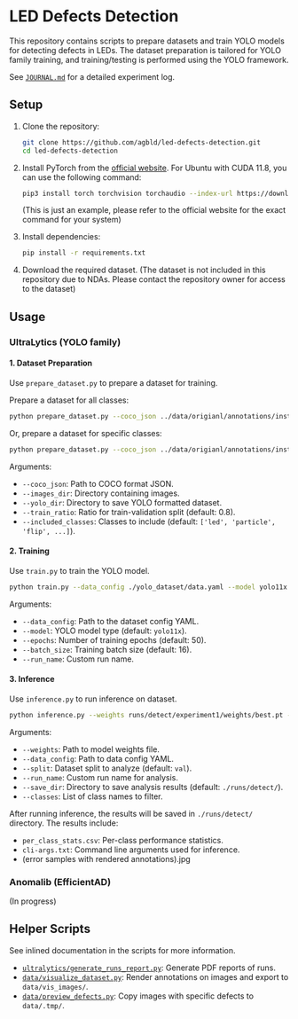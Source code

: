 # LED Defects Detection

This repository contains scripts to prepare datasets and train YOLO models for detecting defects in LEDs. The dataset preparation is tailored for YOLO family training, and training/testing is performed using the YOLO framework.

See [`JOURNAL.md`](./JOURNAL.md) for a detailed experiment log.

## Setup

1. Clone the repository:
   ```bash
   git clone https://github.com/agbld/led-defects-detection.git
   cd led-defects-detection
   ```

2. Install PyTorch from the [official website](https://pytorch.org/get-started/locally/). For Ubuntu with CUDA 11.8, you can use the following command:
   ```bash
   pip3 install torch torchvision torchaudio --index-url https://download.pytorch.org/whl/cu118
   ```
   (This is just an example, please refer to the official website for the exact command for your system)

3. Install dependencies:
   ```bash
   pip install -r requirements.txt
   ```

4. Download the required dataset. (The dataset is not included in this repository due to NDAs. Please contact the repository owner for access to the dataset)

## Usage

### UltraLytics (YOLO family)

#### 1. Dataset Preparation

Use `prepare_dataset.py` to prepare a dataset for training.

Prepare a dataset for all classes:
```bash
python prepare_dataset.py --coco_json ../data/origianl/annotations/instance.json --images_dir ../data/origianl/images --yolo_dir ./yolo_dataset --train_ratio 0.8
```

Or, prepare a dataset for specific classes:
```bash
python prepare_dataset.py --coco_json ../data/origianl/annotations/instance.json --images_dir ../data/original/images --yolo_dir ./yolo_dataset --train_ratio 0.8 --included_classes led particle flip Particle_Big marked
```

Arguments:
- `--coco_json`: Path to COCO format JSON.
- `--images_dir`: Directory containing images.
- `--yolo_dir`: Directory to save YOLO formatted dataset.
- `--train_ratio`: Ratio for train-validation split (default: 0.8).
- `--included_classes`: Classes to include (default: `['led', 'particle', 'flip', ...]`).

#### 2. Training

Use `train.py` to train the YOLO model.

```bash
python train.py --data_config ./yolo_dataset/data.yaml --model yolo11x --epochs 50 --batch_size 16 --run_name experiment1
```

Arguments:
- `--data_config`: Path to the dataset config YAML.
- `--model`: YOLO model type (default: `yolo11x`).
- `--epochs`: Number of training epochs (default: 50).
- `--batch_size`: Training batch size (default: 16).
- `--run_name`: Custom run name.

#### 3. Inference

Use `inference.py` to run inference on dataset.

```bash
python inference.py --weights runs/detect/experiment1/weights/best.pt --data_config yolo_dataset/data.yaml --split val --run_name experiment1
```

Arguments:
- `--weights`: Path to model weights file.
- `--data_config`: Path to data config YAML.
- `--split`: Dataset split to analyze (default: `val`).
- `--run_name`: Custom run name for analysis.
- `--save_dir`: Directory to save analysis results (default: `./runs/detect/`).
- `--classes`: List of class names to filter.

After running inference, the results will be saved in `./runs/detect/` directory. The results include:
- `per_class_stats.csv`: Per-class performance statistics.
- `cli-args.txt`: Command line arguments used for inference.
- (error samples with rendered annotations).jpg

### Anomalib (EfficientAD)

(In progress)

## Helper Scripts

See inlined documentation in the scripts for more information.

- [`ultralytics/generate_runs_report.py`](./ultralytics/generate_runs_report.py): Generate PDF reports of runs.
- [`data/visualize_dataset.py`](./data/visualize_dataset.py): Render annotations on images and export to `data/vis_images/`.
- [`data/preview_defects.py`](./data/preview_defects.py): Copy images with specific defects to `data/.tmp/`.
